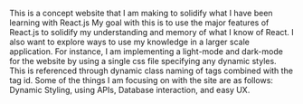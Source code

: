 This is a concept website that I am making to solidify what I have been learning with React.js
My goal with this is to use the major features of React.js to solidify my understanding and
memory of what I know of React. I also want to explore ways to use my knowledge in a larger scale application.
For instance, I am implementing a light-mode and dark-mode for the website by using a single css file specifying
any dynamic styles. This is referenced through dynamic class naming of tags combined with the tag id.
Some of the things I am focusing on with the site are as follows: Dynamic Styling, using APIs, Database interaction, and easy UX.